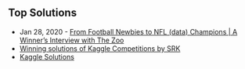 ## Top Solutions
- Jan 28, 2020 - [From Football Newbies to NFL (data) Champions | A Winner’s Interview with The Zoo](https://medium.com/kaggle-blog/from-football-newbies-to-nfl-data-champions-a-winners-interview-with-the-zoo-391793168714)
- [Winning solutions of Kaggle Competitions by SRK](https://www.kaggle.com/sudalairajkumar/winning-solutions-of-kaggle-competitions)
- [Kaggle Solutions](www.kagglesolutions.com)